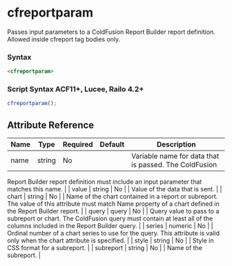 # cfreportparam

Passes input parameters to a ColdFusion Report Builder
 report definition. Allowed inside cfreport tag bodies only.

### Syntax

```html
<cfreportparam>
```

### Script Syntax ACF11+, Lucee, Railo 4.2+

```javascript
cfreportparam();
```

## Attribute Reference

| Name | Type | Required | Default | Description |
| --- | --- | --- | --- | --- |
| name | string | No |  | Variable name for data that is passed. The ColdFusion
 Report Builder report definition must include an input
 parameter that matches this name. |
| value | string | No |  | Value of the data that is sent. |
| chart | string | No |  | Name of the chart contained in a report or subreport. The value of this attribute must match Name property of a chart defined in the Report Builder report. |
| query | query | No |  | Query value to pass to a subreport or chart. The ColdFusion query must contain at least all of the columns included in the Report Builder query. |
| series | numeric | No |  | Ordinal number of a chart series to use for the query. This attribute is valid only when the chart attribute is specified. |
| style | string | No |  | Style in CSS format for a subreport. |
| subreport | string | No |  | Name of the subreport. |
